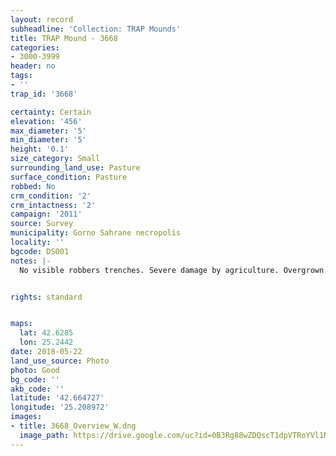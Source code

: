 ```yaml
---
layout: record
subheadline: 'Collection: TRAP Mounds'
title: TRAP Mound - 3668
categories:
- 3000-3999
header: no
tags:
- ''
trap_id: '3668'

certainty: Certain
elevation: '456'
max_diameter: '5'
min_diameter: '5'
height: '0.1'
size_category: Small
surrounding_land_use: Pasture
surface_condition: Pasture
robbed: No
crm_condition: '2'
crm_intactness: '2'
campaign: '2011'
source: Survey
municipality: Gorno Sahrane necropolis
locality: ''
bgcode: DS001
notes: |-
  No visible robbers trenches. Severe damage by agriculture. Overgrown by dead grass.


rights: standard


maps:
  lat: 42.6285
  lon: 25.2442
date: 2018-05-22
land_use_source: Photo
photo: Good
bg_code: ''
akb_code: ''
latitude: '42.664727'
longitude: '25.208972'
images:
- title: 3668_Overview_W.dng
  image_path: https://drive.google.com/uc?id=0B3Rg88wZDQscT1dpVTRoYVl1N00
---
```

